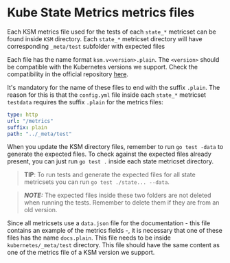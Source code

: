 # Kube State Metrics metrics files

Each KSM metrics file used for the tests of each `state_*` metricset can be found inside `KSM` directory.
Each `state_*` metricset directory will have corresponding `_meta/test` subfolder with expected files

Each file has the name format `ksm.v<version>.plain`. The `<version>` should be compatible with the Kubernetes versions we support. Check the compatibility in the official repository [here](https://github.com/kubernetes/kube-state-metrics#compatibility-matrix).

It's mandatory for the name of these files to end with the suffix `.plain`. The reason for this is that the `config.yml` file inside each `state_*` metricset `testdata` requires the suffix `.plain` for the metrics files:

```yaml
type: http
url: "/metrics"
suffix: plain
path: "../_meta/test"
```


When you update the KSM directory files, remember to run `go test -data` to generate the expected files. To check against the expected files already present, you can just run `go test .` inside each state metricset directory.

> **TIP**: To run tests and generate the expected files for all state metricsets you can run `go test ./state... --data`.

> **_NOTE:_**  The expected files inside these two folders are not deleted when running the tests. Remember to delete them if they are from an old version.


Since all metricsets use a `data.json` file for the documentation - this file contains an example of the metrics fields -, it is necessary that one of these files has the name `docs.plain`. This file needs to be inside `kubernetes/_meta/test` directory. This file should have the same content as one of the metrics file of a KSM version we support.
